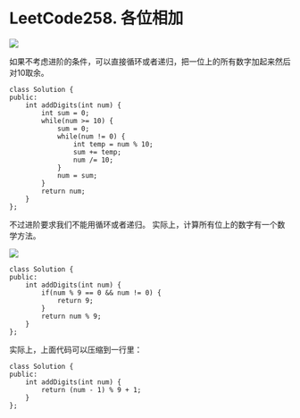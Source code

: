 # LeetCode258. 各位相加

![](https://img2020.cnblogs.com/blog/2078361/202008/2078361-20200821155253595-424889242.png)

如果不考虑进阶的条件，可以直接循环或者递归，把一位上的所有数字加起来然后对10取余。

```
class Solution {
public:
    int addDigits(int num) {
        int sum = 0;
        while(num >= 10) {
            sum = 0;
            while(num != 0) {
                int temp = num % 10;
                sum += temp;
                num /= 10;
            }
            num = sum;
        }
        return num;
    }
};
```

不过进阶要求我们不能用循环或者递归。
实际上，计算所有位上的数字有一个数学方法。

 ![](https://img2020.cnblogs.com/blog/2078361/202008/2078361-20200821161226367-1638134221.png)

```
class Solution {
public:
    int addDigits(int num) {
        if(num % 9 == 0 && num != 0) {
            return 9;
        }
        return num % 9;
    }
};
```

实际上，上面代码可以压缩到一行里：

```
class Solution {
public:
    int addDigits(int num) {
        return (num - 1) % 9 + 1;
    }
};
```